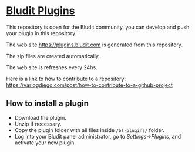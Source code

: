 [Bludit Plugins](https://plugins.bludit.com)
================================
This repository is open for the Bludit community, you can develop and push your plugin in this repository.

The web site https://plugins.bludit.com is generated from this repository.

The zip files are created automatically.

The web site is refreshes every 24hs.

Here is a link to how to contribute to a repository: https://varlogdiego.com/post/how-to-contribute-to-a-github-project

## How to install a plugin
- Download the plugin.
- Unzip if necessary.
- Copy the plugin folder with all files inside `/bl-plugins/` folder.
- Log into your Bludit panel administrator, go to *Settings->Plugins*, and activate your new plugin.